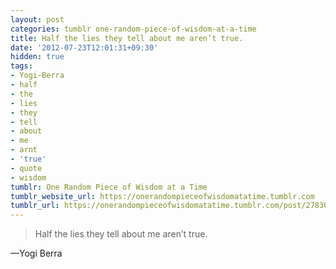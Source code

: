```yaml
---
layout: post
categories: tumblr one-random-piece-of-wisdom-at-a-time
title: Half the lies they tell about me aren’t true.
date: '2012-07-23T12:01:31+09:30'
hidden: true
tags:
- Yogi-Berra
- half
- the
- lies
- they
- tell
- about
- me
- arnt
- 'true'
- quote
- wisdom
tumblr: One Random Piece of Wisdom at a Time
tumblr_website_url: https://onerandompieceofwisdomatatime.tumblr.com
tumblr_url: https://onerandompieceofwisdomatatime.tumblr.com/post/27830011122/half-the-lies-they-tell-about-me-arent-true
---
```

> Half the lies they tell about me aren’t true.

—Yogi Berra
